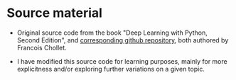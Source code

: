 # Source material

* Original source code from the book "Deep Learning with Python, Second Edition", and [corresponding github repository](https://github.com/fchollet/deep-learning-with-python-notebooks), both authored by Francois Chollet.

* I have modified this source code for learning purposes, mainly for more explicitness and/or exploring further variations on a given topic.
